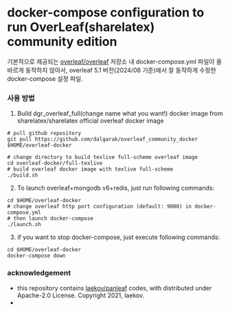 # docker-compose configuration to run OverLeaf(sharelatex) community edition

기본적으로 제공되는 [overleaf/overleaf](https://github.com/overleaf/overleaf) 저장소 내 docker-compose.yml 파일이 올바르게 동작하지 않아서, overleaf 5.1 버전(2024/08 기준)에서 잘 동작하게 수정한 docker-compose 설정 파일.

### 사용 방법
1. Build dgr_overleaf_full(change name what you want!) docker image from sharelatex/sharelatex official overleaf docker image
```
# pull github repository
git pull https://github.com/dalgarak/overleaf_community_docker $HOME/overleaf-docker

# change directory to build texlive full-scheme overleaf image
cd overleaf-docker/full-texlive
# build overleaf docker image with texlive full-scheme
./build.sh
```

2. To launch overleaf+mongodb v6+redis, just run following commands:
```
cd $HOME/overleaf-docker
# change overleaf http port configuration (default: 9080) in docker-compose.yml
# then launch docker-compose
./launch.sh
```

3. if you want to stop docker-compose, just execute following commands:
```
cd $HOME/overleaf-docker
docker-compose down
```

### acknowledgement
 * this repository contains [laekov/panleaf](https://github.com/laekov/panleaf) codes, with distributed under Apache-2.0 License. Copyright 2021, laekov.
 * 
